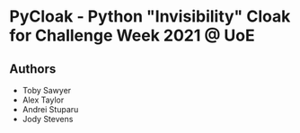 # PyCloak - Python "Invisibility" Cloak for Challenge Week 2021 @ UoE #

## Authors ##
 * Toby Sawyer
 * Alex Taylor
 * Andrei Stuparu
 * Jody Stevens

